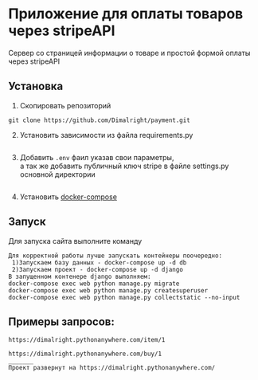 # Приложение для оплаты товаров через stripeAPI
 Сервер со страницей информации о товаре и простой формой оплаты через stripeAPI
## Установка
1. Скопировать репозиторий <br>
```
git clone https://github.com/Dimalright/payment.git 
```
2. Установить зависимости из файла requirements.py
```
```
3. Добавить `.env` фаил указав свои параметры, <br>
   а так же добавить публичный ключ stripe в файле settings.py основной директории
```
```
4. Установить [docker-compose](https://docs.docker.com/compose/install/#install-compose)
## Запуск
Для запуска сайта выполните команду
```
Для корректной работы лучше запускать контейнеры поочередно:
 1)Запускаем базу данных - docker-compose up -d db
 2)Запускаем проект - docker-compose up -d django
В запущенном контенере django выполняем:
docker-compose exec web python manage.py migrate
docker-compose exec web python manage.py createsuperuser
docker-compose exec web python manage.py collectstatic --no-input 
```

## Примеры запросов:
```
https://dimalright.pythonanywhere.com/item/1
```
```
https://dimalright.pythonanywhere.com/buy/1
_______
Проект развернут на https://dimalright.pythonanywhere.com/
```

